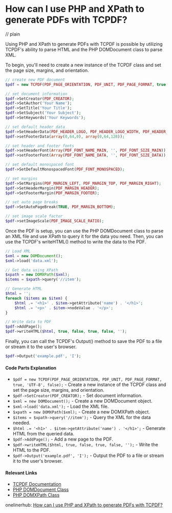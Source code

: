 # How can I use PHP and XPath to generate PDFs with TCPDF?
// plain

Using PHP and XPath to generate PDFs with TCPDF is possible by utilizing TCPDF's ability to parse HTML and the PHP DOMDocument class to parse XML.

To begin, you'll need to create a new instance of the TCPDF class and set the page size, margins, and orientation.

```php
// create new PDF document
$pdf = new TCPDF(PDF_PAGE_ORIENTATION, PDF_UNIT, PDF_PAGE_FORMAT, true, 'UTF-8', false);

// set document information
$pdf->SetCreator(PDF_CREATOR);
$pdf->SetAuthor('Your Name');
$pdf->SetTitle('Your Title');
$pdf->SetSubject('Your Subject');
$pdf->SetKeywords('Your Keywords');

// set default header data
$pdf->SetHeaderData(PDF_HEADER_LOGO, PDF_HEADER_LOGO_WIDTH, PDF_HEADER_TITLE.' 001', PDF_HEADER_STRING, array(0,64,255), array(0,64,128));
$pdf->setFooterData(array(0,64,0), array(0,64,128));

// set header and footer fonts
$pdf->setHeaderFont(Array(PDF_FONT_NAME_MAIN, '', PDF_FONT_SIZE_MAIN));
$pdf->setFooterFont(Array(PDF_FONT_NAME_DATA, '', PDF_FONT_SIZE_DATA));

// set default monospaced font
$pdf->SetDefaultMonospacedFont(PDF_FONT_MONOSPACED);

// set margins
$pdf->SetMargins(PDF_MARGIN_LEFT, PDF_MARGIN_TOP, PDF_MARGIN_RIGHT);
$pdf->SetHeaderMargin(PDF_MARGIN_HEADER);
$pdf->SetFooterMargin(PDF_MARGIN_FOOTER);

// set auto page breaks
$pdf->SetAutoPageBreak(TRUE, PDF_MARGIN_BOTTOM);

// set image scale factor
$pdf->setImageScale(PDF_IMAGE_SCALE_RATIO);
```

Once the PDF is setup, you can use the PHP DOMDocument class to parse an XML file and use XPath to query it for the data you need. Then, you can use the TCPDF's writeHTML() method to write the data to the PDF.

```php
// Load XML
$xml = new DOMDocument();
$xml->load('data.xml');

// Get data using XPath
$xpath = new DOMXPath($xml);
$items = $xpath->query('//item');

// Generate HTML
$html = '';
foreach ($items as $item) {
    $html .= '<h1>' . $item->getAttribute('name') . '</h1>';
    $html .= '<p>' . $item->nodeValue . '</p>';
}

// Write data to PDF
$pdf->AddPage();
$pdf->writeHTML($html, true, false, true, false, '');
```

Finally, you can call the TCPDF's Output() method to save the PDF to a file or stream it to the user's browser.

```php
$pdf->Output('example.pdf', 'I');
```

#### Code Parts Explanation

* `$pdf = new TCPDF(PDF_PAGE_ORIENTATION, PDF_UNIT, PDF_PAGE_FORMAT, true, 'UTF-8', false);` - Create a new instance of the TCPDF class and set the page size, margins, and orientation.
* `$pdf->SetCreator(PDF_CREATOR);` - Set document information.
* `$xml = new DOMDocument();` - Create a new DOMDocument object.
* `$xml->load('data.xml');` - Load the XML file.
* `$xpath = new DOMXPath($xml);` - Create a new DOMXPath object.
* `$items = $xpath->query('//item');` - Query the XML for the data needed.
* `$html .= '<h1>' . $item->getAttribute('name') . '</h1>';` - Generate HTML from the queried data.
* `$pdf->AddPage();` - Add a new page to the PDF.
* `$pdf->writeHTML($html, true, false, true, false, '');` - Write the HTML to the PDF.
* `$pdf->Output('example.pdf', 'I');` - Output the PDF to a file or stream it to the user's browser.

#### Relevant Links

* [TCPDF Documentation](https://tcpdf.org/docs/getting-started/)
* [PHP DOMDocument Class](https://www.php.net/manual/en/class.domdocument.php)
* [PHP DOMXPath Class](https://www.php.net/manual/en/class.domxpath.php)

onelinerhub: [How can I use PHP and XPath to generate PDFs with TCPDF?](https://onelinerhub.com/php-tcpdf/how-can-i-use-php-and-xpath-to-generate-pdfs-with-tcpdf)